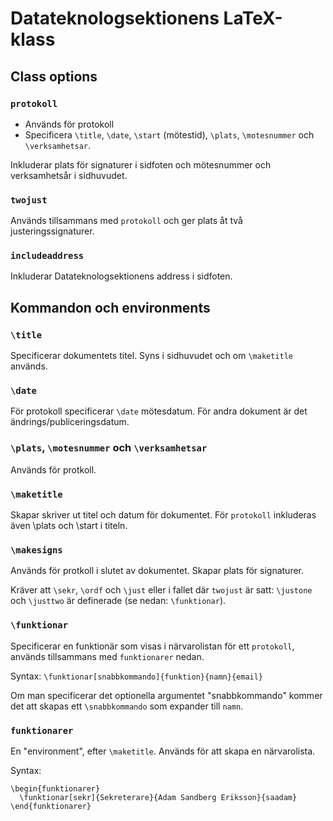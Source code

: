 Datateknologsektionens LaTeX-klass
==================================

Class options
-------------

### `protokoll`

* Används för protokoll
* Specificera `\title`, `\date`, `\start` (mötestid), `\plats`, `\motesnummer` och `\verksamhetsar`.

Inkluderar plats för signaturer i sidfoten och mötesnummer och verksamhetsår i sidhuvudet.

### `twojust`

Används tillsammans med `protokoll` och ger plats åt två justeringssignaturer.

### `includeaddress`

Inkluderar Datateknologsektionens address i sidfoten.

Kommandon och environments
--------------------------

### `\title`

Specificerar dokumentets titel. Syns i sidhuvudet och om `\maketitle` används.

### `\date`

För protokoll specificerar `\date` mötesdatum. För andra dokument är det ändrings/publiceringsdatum.

### `\plats`, `\motesnummer` och `\verksamhetsar`

Används för protkoll.

### `\maketitle`

Skapar skriver ut titel och datum för dokumentet. För `protokoll` inkluderas
även \plats och \start i titeln.

### `\makesigns`

Används för protkoll i slutet av dokumentet. Skapar plats för signaturer.

Kräver att `\sekr`, `\ordf` och `\just` eller i fallet där `twojust` är satt: `\justone` och `\justtwo`  är definerade (se nedan: `\funktionar`).

### `\funktionar`

Specificerar en funktionär som visas i närvarolistan för ett `protokoll`, används tillsammans med `funktionarer` nedan.

Syntax: `\funktionar[snabbkommando]{funktion}{namn}{email}`

Om man specificerar det optionella argumentet "snabbkommando" kommer det att skapas ett `\snabbkommando` som expander till `namn`.

### `funktionarer`

En "environment", efter `\maketitle`. Används för att skapa en närvarolista.

Syntax:

    \begin{funktionarer}
      \funktionar[sekr]{Sekreterare}{Adam Sandberg Eriksson}{saadam}
    \end{funktionarer}

